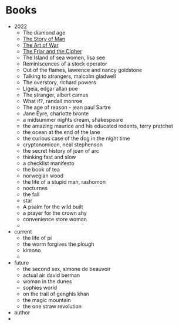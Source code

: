 # Books
- 2022
	- The diamond age
	- [The Story of Man](notes/the-story-of-man.md)
	- [The Art of War](notes/the-art-of-war.md)
	- [The Friar and the Cipher](notes/The-Friar-and-the-Cipher)
	- The Island of sea women, lisa see
	- Reminiscences of a stock operator
	- Out of the flames, lawrence and nancy goldstone
	- Talking to strangers, malcolm gladwell
	- The overstory, richard powers
	- Ligeia, edgar allan poe
	- The stranger, albert camus
	- What if?, randall monroe
	- The age of reason - jean paul Sartre
	- Jane Eyre, charlotte bronte
	- a midsummer nights dream, shakespeare
	- the amazing maurice and his educated rodents, terry pratchet
	- the ocean at the end of the lane
	- the curious case of the dog in the night time
	- cryptonomicon, neal stephenson
	- the secret history of joan of arc
	- thinking fast and slow
	- a checklist manifesto
	- the book of tea
	- norwegian wood
	- the life of a stupid man, rashomon
	- nocturnes
	- the fall
	- star
	- A psalm for the wild built
	- a prayer for the crown shy
	- convenience store woman
	- 
- current
	- the life of pi
	- the worm forgives the plough
	- kimono
	- 
- future
	- the second sex, simone de beauvoir
	- actual air david berman
	- woman in the dunes
	- sophies world
	- on the trail of genghis khan
	- the magic mountain
	- the one straw revolution
- author 
- 